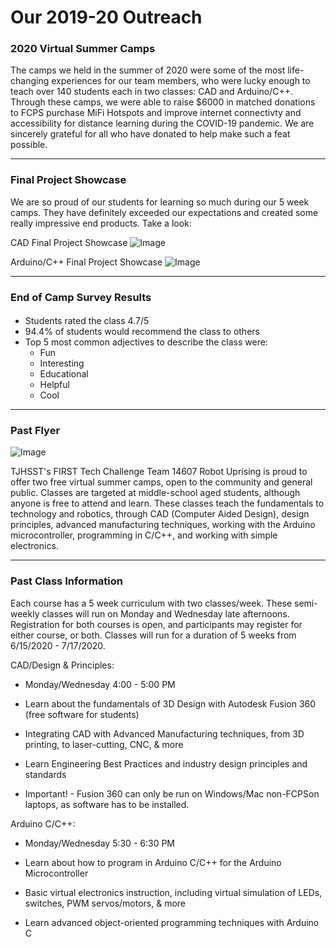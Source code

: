 # Our 2019-20 Outreach

### 2020 Virtual Summer Camps

The camps we held in the summer of 2020 were some of the most life-changing experiences for our team members, who were lucky enough to teach over 140 students each in two classes: CAD and Arduino/C++. Through these camps, we were able to raise $6000 in matched donations to FCPS purchase MiFi Hotspots and improve internet connectivty and accessibility for distance learning during the COVID-19 pandemic. We are sincerely grateful for all who have donated to help make such a feat possible.

---

### Final Project Showcase

We are so proud of our students for learning so much during our 5 week camps. They have definitely exceeded our expectations and created some really impressive end products. Take a look:

CAD Final Project Showcase
![Image](https://drive.google.com/uc?id=1WYeonwliAfVjnHEVn9tADEg4Q44MVJjl)

Arduino/C++ Final Project Showcase
![Image](https://drive.google.com/uc?id=1pqD0CgFEbOnXiuRtlO1eSTYn0KX-8O81)

---

### End of Camp Survey Results

- Students rated the class 4.7/5 <img src="https://drive.google.com/uc?id=1drjjhEXu5rrnn6r_Zx4264gYmBZQbwyF" width="75" height="17"/>
- 94.4% of students would recommend the class to others
- Top 5 most common adjectives to describe the class were:
  - Fun
  - Interesting
  - Educational
  - Helpful
  - Cool

---

### Past Flyer

![Image](https://ibb.co/YfcfcMw)

TJHSST's FIRST Tech Challenge Team 14607 Robot Uprising is proud to offer two free virtual summer camps, open to the community and general public. Classes are targeted at middle-school aged students, although anyone is free to attend and learn. These classes teach the fundamentals to technology and robotics, through CAD (Computer Aided Design), design principles, advanced manufacturing techniques, working with the Arduino microcontroller, programming in C/C++, and working with simple electronics.

---

### Past Class Information

Each course has a 5 week curriculum with two classes/week. These semi-weekly classes will run on Monday and Wednesday late afternoons. Registration for both courses is open, and participants may register for either course, or both.
Classes will run for a duration of 5 weeks from 6/15/2020 - 7/17/2020.

CAD/Design & Principles:

- Monday/Wednesday 4:00 - 5:00 PM

- Learn about the fundamentals of 3D Design with Autodesk Fusion 360 (free software for students)

- Integrating CAD with Advanced Manufacturing techniques, from 3D printing, to laser-cutting, CNC, & more

- Learn Engineering Best Practices and industry design principles and standards

- Important! - Fusion 360 can only be run on Windows/Mac non-FCPSon laptops, as software has to be installed.

Arduino C/C++:

- Monday/Wednesday 5:30 - 6:30 PM

- Learn about how to program in Arduino C/C++ for the Arduino Microcontroller

- Basic virtual electronics instruction, including virtual simulation of LEDs, switches, PWM servos/motors, & more

- Learn advanced object-oriented programming techniques with Arduino C
